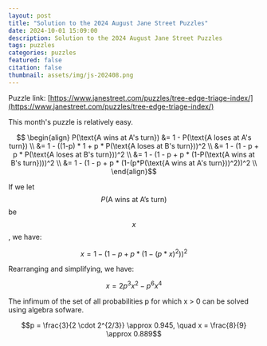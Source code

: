 ```yaml
---
layout: post
title: "Solution to the 2024 August Jane Street Puzzles"
date: 2024-10-01 15:09:00
description: Solution to the 2024 August Jane Street Puzzles
tags: puzzles
categories: puzzles
featured: false
citation: false
thumbnail: assets/img/js-202408.png
---
```


Puzzle link: [https://www.janestreet.com/puzzles/tree-edge-triage-index/](https://www.janestreet.com/puzzles/tree-edge-triage-index/)

This month's puzzle is relatively easy. 



$$
\begin{align}
P(\text{A wins at A's turn}) &= 1 - P(\text{A loses at A's turn}) \\
&= 1 - ((1-p) * 1 + p * P(\text{A loses at B's turn}))^2 \\
&= 1 - (1 - p + p * P(\text{A loses at B's turn}))^2 \\
&= 1 - (1 - p + p * (1-P(\text{A wins at B's turn})))^2 \\
&= 1 - (1 - p + p * (1-(p*P(\text{A wins at A's turn}))^2))^2 \\
\end{align}$$

If we let $$P(\text{A wins at A's turn})$$ be $$x$$, we have:

$$
x = 1 - (1 - p + p * (1 - (p * x)^2))^2
$$

Rearranging and simplifying, we have:

$$
x = 2 p^3 x^2 - p^6 x^4
$$

The infimum of the set of all probabilities p for which x > 0 can be solved using algebra sofware.

$$p = \frac{3}{2 \cdot 2^{2/3}} \approx 0.945, \quad x = \frac{8}{9} \approx 0.889$$